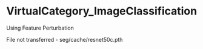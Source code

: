 # VirtualCategory_ImageClassification
Using Feature Perturbation

File not transferred - 
seg/cache/resnet50c.pth
